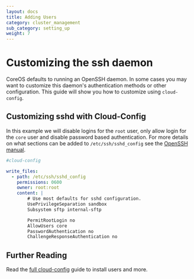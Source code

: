 ```yaml
---
layout: docs
title: Adding Users
category: cluster_management
sub_category: setting_up
weight: 7
---
```


# Customizing the ssh daemon

CoreOS defaults to running an OpenSSH daemon. In some cases you may want to customize this daemon's authentication methods or other configuration. This guide will show you how to customize using `cloud-config`.

## Customizing sshd with Cloud-Config

In this example we will disable logins for the `root` user, only allow login for the `core` user and disable password based authentication. For more details on what sections can be added to `/etc/ssh/sshd_config` see the [OpenSSH manual][openssh-manual].

[openssh-manual]: http://www.openssh.com/cgi-bin/man.cgi?query=sshd_config

```yaml
#cloud-config

write_files:
  - path: /etc/ssh/sshd_config
    permissions: 0600
    owner: root:root
    content: |
        # Use most defaults for sshd configuration.
        UsePrivilegeSeparation sandbox
        Subsystem sftp internal-sftp

        PermitRootLogin no
        AllowUsers core
        PasswordAuthentication no
        ChallengeResponseAuthentication no
```

## Further Reading

Read the [full cloud-config]({{site.url}}/docs/cluster-management/setup/cloudinit-cloud-config/) guide to install users and more.
